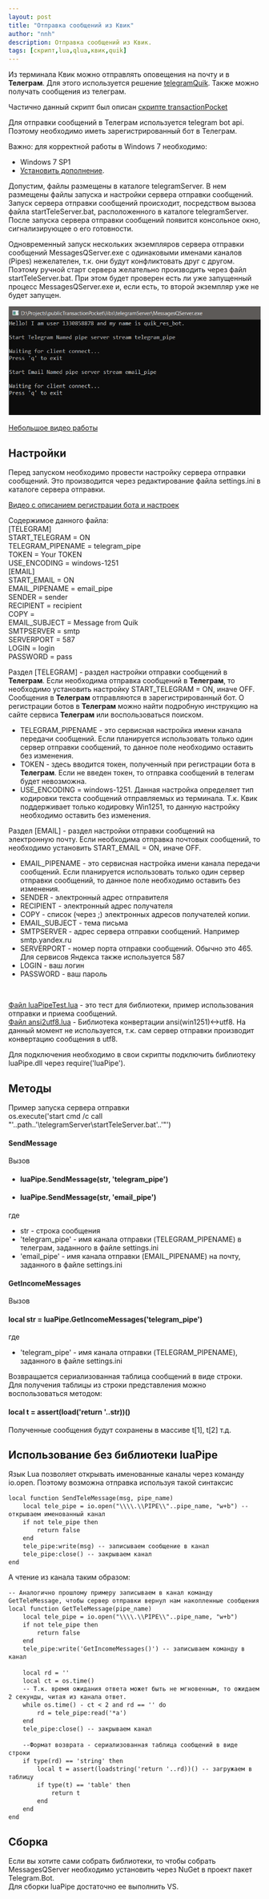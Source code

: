 ```yaml
---
layout: post
title: "Отправка сообщений из Квик"
author: "nnh"
description: Отправка сообщений из Квик.
tags: [скрипт,lua,qlua,квик,quik]
---
```


Из терминала Квик можно отправлять оповещения на почту и в **Телеграм**. Для этого используется решение [telegramQuik](https://github.com/nick-nh/qlua/tree/master/telegramQuik).
Также можно получать сообщения из телеграм.

Частично данный скрипт был описан [скрипте transactionPocket](https://nick-nh.github.io/2021-01-10/transactionPocket-post)

Для отправки сообщений в Телеграм используется telegram bot api. Поэтому необходимо иметь зарегистрированный бот в Телеграм.

Важно: для корректной работы в Windows 7 необходимо:
- Windows 7 SP1
- [Установить дополнение](https://support.microsoft.com/en-us/topic/update-to-enable-tls-1-1-and-tls-1-2-as-default-secure-protocols-in-winhttp-in-windows-c4bd73d2-31d7-761e-0178-11268bb10392).

Допустим, файлы размещены в каталоге telegramServer. В нем размещены файлы запуска и настройки сервера отправки сообщений. Запуск сервера отправки сообщений происходит, посредством вызова файла startTeleServer.bat, расположенного в каталоге telegramServer. После запуска сервера отправки сообщений появится консольное окно, сигнализирующее о его готовности.

Одновременный запуск нескольких экземпляров сервера отправки сообщений MessagesQServer.exe с одинаковыми именами каналов (Pipes) нежелателен, т.к. они будут конфликтовать друг с другом.
Поэтому ручной старт сервера желательно производить через файл startTeleServer.bat. При этом будет проверен есть ли уже запущенный процесс MessagesQServer.exe и, если есть, то второй экземпляр уже не будет запущен.

![](/assets/images/trP/trP_10.PNG)

[Небольшое видео работы](https://youtu.be/14c4nQiDdfU)

## Настройки

Перед запуском необходимо провести настройку сервера отправки сообщений. Это производится через редактирование файла settings.ini в каталоге сервера отправки.

[Видео с описанием регистрации бота и настроек](https://youtu.be/Vy_m7qUwirY)

Содержимое данного файла:<br>
[TELEGRAM]<br>
START_TELEGRAM = ON<br>
TELEGRAM_PIPENAME = telegram_pipe<br>
TOKEN = Your TOKEN<br>
USE_ENCODING = windows-1251<br>
[EMAIL]<br>
START_EMAIL = ON<br>
EMAIL_PIPENAME = email_pipe<br>
SENDER = sender<br>
RECIPIENT = recipient<br>
COPY =<br>
EMAIL_SUBJECT = Message from Quik<br>
SMTPSERVER = smtp<br>
SERVERPORT = 587<br>
LOGIN = login<br>
PASSWORD = pass<br>

Раздел [TELEGRAM] - раздел настройки отправки сообщений в **Телеграм**. Если необходима отправка сообщений в **Телеграм**, то необходимо установить настройку START_TELEGRAM = ON, иначе OFF. Сообщения в **Телеграм** отправляются в зарегистрированный бот. О регистрации ботов в **Телеграм** можно найти подробную инструкцию на сайте сервиса **Телеграм** или воспользоваться поиском.<br>
- TELEGRAM_PIPENAME - это сервисная настройка имени канала передачи сообщений. Если планируется использовать только один сервер отправки сообщений, то данное поле необходимо оставить без изменения.<br>
- TOKEN - здесь вводится токен, полученный при регистрации бота в **Телеграм**. Если не введен токен, то отправка сообщений в телегам будет невозможна.<br>
- USE_ENCODING = windows-1251. Данная настройка определяет тип кодировки текста сообщений отправляемых из терминала. Т.к. Квик поддерживает только кодировку Win1251, то данную настройку необходимо оставить без изменения.

Раздел [EMAIL] - раздел настройки отправки сообщений на электронную почту. Если необходима отправка почтовых сообщений, то необходимо установить START_EMAIL = ON, иначе OFF.<br>
- EMAIL_PIPENAME - это сервисная настройка имени канала передачи сообщений. Если планируется использовать только один сервер отправки сообщений, то данное поле необходимо оставить без изменения.<br>
- SENDER - электронный адрес отправителя
- RECIPIENT - электронный адрес получателя
- COPY - список (через ;) электронных адресов получателей копии.
- EMAIL_SUBJECT - тема письма
- SMTPSERVER - адрес сервера отправки сообщений. Например smtp.yandex.ru
- SERVERPORT - номер порта отправки сообщений. Обычно это 465. Для сервисов Яндекса также используется 587
- LOGIN - ваш логин
- PASSWORD - ваш пароль
<br>

[Файл luaPipeTest.lua](https://github.com/nick-nh/qlua/blob/master/telegramQuik/luaPipeTest.lua) - это тест для библиотеки, пример использования отправки и приема сообщений.<br>
[Файл ansi2utf8.lua](https://github.com/nick-nh/qlua/blob/master/telegramQuik/ansi2utf8.lua) - Библиотека конвертации ansi(win1251)<->utf8. На данный момент не используется, т.к. сам сервер отправки производит конвертацию сообщения в utf8.

Для подключения необходимо в свои скрипты подключить библиотеку luaPipe.dll через require('luaPipe').

## Методы

Пример запуска сервера отправки<br>
os.execute('start cmd /c call "'..path..'\\telegramServer\\startTeleServer.bat'..'"')

#### SendMessage
Вызов
- #### luaPipe.SendMessage(str, 'telegram_pipe')
- #### luaPipe.SendMessage(str, 'email_pipe')<br>

где
- str - строка сообщения
- 'telegram_pipe' - имя канала отправки (TELEGRAM_PIPENAME) в телеграм, заданного в файле settings.ini
- 'email_pipe' - имя канала отправки (EMAIL_PIPENAME) на почту, заданного в файле settings.ini


#### GetIncomeMessages
Вызов
#### local str = luaPipe.GetIncomeMessages('telegram_pipe')

где
- 'telegram_pipe' - имя канала отправки (TELEGRAM_PIPENAME), заданного в файле settings.ini

Возвращается сериализованная таблица сообщений в виде строки.<br>
Для получения таблицы из строки представления можно воспользоваться методом:<br>
#### local t = assert(load('return '..str))()
Полученные сообщения будут сохранены в массиве t[1], t[2] т.д.

## Использование без библиотеки luaPipe

Язык Lua позволяет открывать именованные каналы через команду io.open. Поэтому возможна отправка используя такой синтаксис

    local function SendTeleMessage(msg, pipe_name)
        local tele_pipe = io.open("\\\\.\\PIPE\\"..pipe_name, "w+b") -- открываем именованный канал
        if not tele_pipe then
            return false
        end
        tele_pipe:write(msg) -- записываем сообщение в канал
        tele_pipe:close() -- закрываем канал
    end

А чтение из канала таким образом:

    -- Аналогично прошлому примеру записываем в канал команду GetTeleMessage, чтобы сервер отправки вернул нам накопленные сообщения
    local function GetTeleMessage(pipe_name)
        local tele_pipe = io.open("\\\\.\\PIPE\\"..pipe_name, "w+b")
        if not tele_pipe then
            return false
        end
        tele_pipe:write('GetIncomeMessages()') -- записываем команду в канал

        local rd = ''
        local ct = os.time()
        -- Т.к. время ожидания ответа может быть не мгновенным, то ожидаем 2 секунды, читая из канала ответ.
        while os.time() - ct < 2 and rd == '' do
            rd = tele_pipe:read('*a')
        end
        tele_pipe:close() -- закрываем канал

        --Формат возврата - сериализованная таблица сообщений в виде строки
        if type(rd) == 'string' then
            local t = assert(loadstring('return '..rd))() -- загружаем в таблицу
            if type(t) == 'table' then
                return t
            end
        end
    end


## Сборка

Если вы хотите сами собрать библиотеки, то чтобы собрать MessagesQServer необходимо установить через NuGet в проект пакет Telegram.Bot.<br>
Для сборки luaPipe достаточно ее выполнить VS.